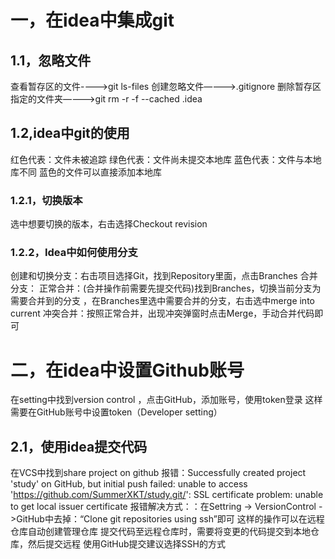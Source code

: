 # 一，在idea中集成git
## 1.1，忽略文件
   查看暂存区的文件---->git ls-files
   创建忽略文件————>.gitignore
   删除暂存区指定的文件夹————>git rm -r -f --cached .idea
## 1.2,idea中git的使用
   红色代表：文件未被追踪
   绿色代表：文件尚未提交本地库
   蓝色代表：文件与本地库不同
   蓝色的文件可以直接添加本地库
### 1.2.1，切换版本
   选中想要切换的版本，右击选择Checkout revision
### 1.2.2，Idea中如何使用分支
   创建和切换分支：右击项目选择Git，找到Repository里面，点击Branches
   合并分支：
    正常合并：(合并操作前需要先提交代码)找到Branches，切换当前分支为需要合并到的分支
            ，在Branches里选中需要合并的分支，右击选中merge into current
    冲突合并：按照正常合并，出现冲突弹窗时点击Merge，手动合并代码即可
# 二，在idea中设置Github账号
   在setting中找到version control ，点击GitHub，添加账号，使用token登录
   这样需要在GitHub账号中设置token（Developer setting）
## 2.1，使用idea提交代码
   在VCS中找到share project on github 
   报错：Successfully created project 'study' on GitHub, 
        but initial push failed: unable to access 'https://github.com/SummerXKT/study.git/': 
        SSL certificate problem: unable to get local issuer certificate
   报错解决方式：：在Settring -> VersionControl ->GitHub中去掉：“Clone git repositories using ssh”即可
   这样的操作可以在远程仓库自动创建管理仓库
   提交代码至远程仓库时，需要将变更的代码提交到本地仓库，然后提交远程
   使用GitHub提交建议选择SSH的方式
   
   
   
